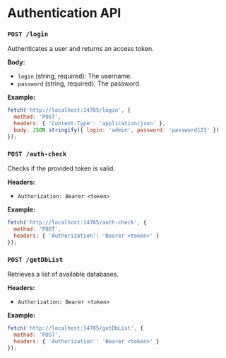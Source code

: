 # Authentication API

### `POST /login`

Authenticates a user and returns an access token.

**Body:**

- `login` (string, required): The username.
- `password` (string, required): The password.

**Example:**

```javascript
fetch('http://localhost:14785/login', {
  method: 'POST',
  headers: { 'Content-Type': 'application/json' },
  body: JSON.stringify({ login: 'admin', password: 'password123' })
});
```

### `POST /auth-check`

Checks if the provided token is valid.

**Headers:**

- `Authorization: Bearer <token>`

**Example:**

```javascript
fetch('http://localhost:14785/auth-check', {
  method: 'POST',
  headers: { 'Authorization': 'Bearer <token>' }
});
```

### `POST /getDbList`

Retrieves a list of available databases.

**Headers:**

- `Authorization: Bearer <token>`

**Example:**

```javascript
fetch('http://localhost:14785/getDbList', {
  method: 'POST',
  headers: { 'Authorization': 'Bearer <token>' }
});
```